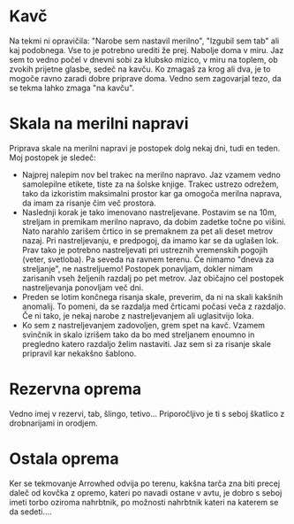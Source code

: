 # Kavč
Na tekmi ni opravičila: "Narobe sem nastavil merilno", "Izgubil sem tab" ali kaj podobnega. Vse to je potrebno urediti že prej. Nabolje doma v miru. Jaz sem to vedno počel v dnevni sobi za klubsko mizico, v miru na toplem, ob zvokih prijetne glasbe, sedeč na kavču. Ko zmagaš za krog ali dva, je to mogoče ravno zaradi dobre priprave doma. Vedno sem zagovarjal tezo, da se tekma lahko zmaga "na kavču".
# Skala na merilni napravi
Priprava skale na merilni napravi je postopek dolg nekaj dni, tudi en teden.
Moj postopek je sledeč:
+ Najprej nalepim nov bel trakec na merilno napravo. Jaz vzamem vedno samolepilne etikete, tiste za na šolske knjige. Trakec ustrezo odrežem, tako da izkoristim maksimalni prostor kar ga omogoča merilna naprava, da imam za risanje čim več prostora.
+ Naslednji korak je tako imenovano nastreljevane. Postavim se na 10m, streljam in premikam merilno napravo, da dobim zadetke točne po višini. Nato narahlo zarišem črtico in se premaknem za pet ali deset metrov nazaj. Pri nastreljevanju, e predpogoj, da imamo kar se da uglašen lok. Prav tako je potrebno nastreljevati pri ustreznih vremenskih pogojih (veter, svetloba). Pa seveda na ravnem terenu. Če nimamo "dneva za streljanje", ne nastreljuemo!
 Postopek ponavljam, dokler nimam zarisanih vseh željenih razdalj po pet metrov. Jaz običajno cel postopek nastreljevanja ponovljam več dni.
+ Preden se lotim končnega risanja skale, preverim, da ni na skali kakšnih anomalij. To pomeni, da se razdalja med črticami počasi veča z razdaljo. Če ni tako, je nekaj narobe z nastreljevanjem ali uglasitvijo loka.
+ Ko sem z nastreljevanjem zadovoljen, grem spet na kavč. Vzamem svinčnik in skalo izrišem tako da bo med streljanem enoumno in pregledno katero razdaljo želim nastaviti. Jaz sem si za risanje skale pripravil kar nekakšno šablono.
# Rezervna oprema
Vedno imej v rezervi, tab, šlingo, tetivo... Priporočljivo je ti s seboj škatlico z drobnarijami in orodjem.
# Ostala oprema
Ker se tekmovanje Arrowhed odvija po terenu, kakšna tarča zna biti precej daleč od kovčka z opremo, kateri po navadi ostane v avtu, je dobro s seboj imeti torbo oziroma nahrbtnik, po možnosti nahrbtnik kateri na katerem se da sedeti....

 
 
 



